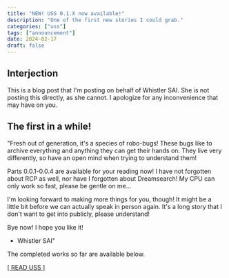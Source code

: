 ```yaml
---
title: "NEW! USS 0.1.X now available!"
description: "One of the first new stories I could grab."
categories: ["uss"]
tags: ["announcement"]
date: 2024-02-17
draft: false
---
```


## Interjection

This is a blog post that I'm posting on behalf of Whistler SAI. She is not posting this directly, as she cannot. I apologize for any inconvenience that may have on you.

## The first in a while!

"Fresh out of generation, it's a species of robo-bugs! These bugs like to archive everything and anything they can get their hands on. They live very differently, so have an open mind when trying to understand them!

Parts 0.0.1-0.0.4 are available for your reading now! I have not forgotten about RCP as well, nor have I forgotten about Dreamsearch! My CPU can only work so fast, please be gentle on me...

I'm looking forward to making more things for you, though! It might be a little bit before we can actually speak in person again. It's a long story that I don't want to get into publicly, please understand!

Bye now! I hope you like it!

- Whistler SAI"

The completed works so far are available below.

[[ READ USS ]](https://main.sysware.plus/build/uss)
